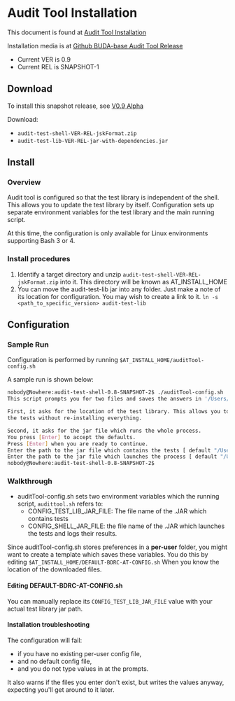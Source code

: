 #  Audit Tool Installation
This document is found at [Audit Tool Installation](https://github.com/buda-base/asset-manager/blob/master/audittool/audit-test-shell/Install.md)

Installation media is at [Github BUDA-base Audit Tool Release](https://github.com/buda-base/asset-manager/releases/tag/v0.9-alpha)

- Current VER is 0.9
- Current REL is SNAPSHOT-1

## Download
To install this snapshot release, see [V0.9 Alpha](https://github.com/buda-base/asset-manager/releases/tag/v0.9-alpha)

Download:
- `audit-test-shell-VER-REL-jskFormat.zip`
- `audit-test-lib-VER-REL-jar-with-dependencies.jar`

## Install
### Overview
Audit tool is configured so that the test library is independent of the shell. This allows you to update the test
library by itself. Configuration sets up separate environment variables for the test library and the main running script.

At this time, the configuration is only available for Linux environments supporting Bash 3 or 4.

### Install procedures
1. Identify a target directory and unzip `audit-test-shell-VER-REL-jskFormat.zip` into it. This directory will be known as AT_INSTALL_HOME
2. You can move the audit-test-lib jar into any folder. Just make a note of its location for configuration. You may wish to create a link to it. `ln -s <path_to_specific_version> audit-test-lib`

## Configuration
### Sample Run

Configuration is performed by running `$AT_INSTALL_HOME/auditTool-config.sh`


A sample run is shown below:

 ```bash
nobody@Nowhere:audit-test-shell-0.8-SNAPSHOT-2$ ./auditTool-config.sh
This script prompts you for two files and saves the answers in '/Users/nobody/.config/bdrc/auditTool/config\'.

First, it asks for the location of the test library. This allows you to update
the tests without re-installing everything.

Second, it asks for the jar file which runs the whole process.
You press [Enter] to accept the defaults.
Press [Enter] when you are ready to continue.
Enter the path to the jar file which contains the tests [ default "/Users/jimk/bin/am/at/audit-test-lib-0.8-SNAPSHOT-2-jar-with-dependencies.jar" ]?
Enter the path to the jar file which launches the process [ default "/Users/jimk/bin/am/at/audit-test-shell-0.8-SNAPSHOT-2/audit-test-shell-0.8-SNAPSHOT-2.jar" ]?
nobody@Nowhere:audit-test-shell-0.8-SNAPSHOT-2$
```

### Walkthrough
- auditTool-config.sh sets two environment variables which the running script, `audittool.sh` refers to:
  - CONFIG_TEST_LIB_JAR_FILE: The file name of the .JAR which contains tests
  - CONFIG_SHELL_JAR_FILE: the file name of the .JAR which launches the tests and logs their results.

Since auditTool-config.sh stores preferences in a **per-user** folder, you might want to create a template which saves these variables.
You do this by editing `$AT_INSTALL_HOME/DEFAULT-BDRC-AT-CONFIG.sh` When you know the location of the  downloaded files.

#### Editing DEFAULT-BDRC-AT-CONFIG.sh
You can
manually replace its `CONFIG_TEST_LIB_JAR_FILE` value with your actual test library jar path.

#### Installation troubleshooting

The configuration will fail:
- if you have no existing per-user config file,
- and no default config file,
- and you do not type values in at the prompts.


It also warns if the files you enter don't exist, but writes the values anyway, expecting you'll get around to it later.

